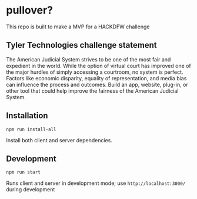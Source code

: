 # pullover?
This repo is built to make a MVP for a HACKDFW challenge

## Tyler Technologies challenge statement
The American Judicial System strives to be one of the most fair and expedient in the world. While the option of virtual court has improved one of the major hurdles of simply accessing a courtroom, no system is perfect. Factors like economic disparity, equality of representation, and media bias can influence the process and outcomes. Build an app, website, plug-in, or other tool that could help improve the fairness of the American Judicial System.

## Installation

```
npm run install-all
```
Install both client and server dependencies.

## Development

```
npm run start
```
Runs client and server in development mode; use `http://localhost:3000/` during development
